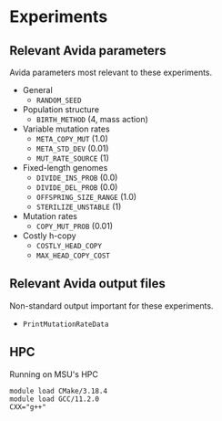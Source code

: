 # Experiments

## Relevant Avida parameters

Avida parameters most relevant to these experiments.

- General
  - `RANDOM_SEED`
- Population structure
  - `BIRTH_METHOD` (4, mass action)
- Variable mutation rates
  - `META_COPY_MUT` (1.0)
  - `META_STD_DEV` (0.01)
  - `MUT_RATE_SOURCE` (1)
- Fixed-length genomes
  - `DIVIDE_INS_PROB` (0.0)
  - `DIVIDE_DEL_PROB` (0.0)
  - `OFFSPRING_SIZE_RANGE` (1.0)
  - `STERILIZE_UNSTABLE` (1)
- Mutation rates
  - `COPY_MUT_PROB` (0.01)
- Costly h-copy
  - `COSTLY_HEAD_COPY`
  - `MAX_HEAD_COPY_COST`

## Relevant Avida output files

Non-standard output important for these experiments.

- `PrintMutationRateData`

## HPC

Running on MSU's HPC

```
module load CMake/3.18.4
module load GCC/11.2.0
CXX="g++"
```